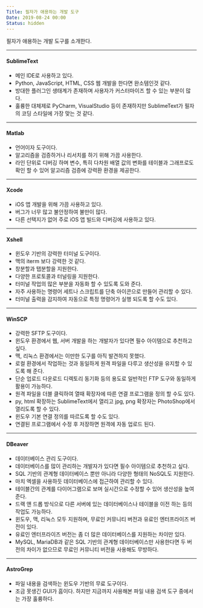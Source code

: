 ```yaml
---
Title: 필자가 애용하는 개발 도구
Date: 2019-08-24 00:00
Status: hidden
---
```



필자가 애용하는 개발 도구를 소개한다.

---

#### SublimeText

* 메인 IDE로 사용하고 있다.
* Python, JavaScript, HTML, CSS 웹 개발을 한다면 완소템인것 같다.
* 방대한 플러그인 생태계가 존재하며 사용자가 커스터마이즈 할 수 있는 부분이 많다.
* 훌륭한 대체제로 PyCharm, VisualStudio 등이 존재하지만 SublimeText가 필자의 코딩 스타일에 가장 맞는 것 같다.

---

#### Matlab

* 언어이자 도구이다.
* 알고리즘을 검증하거나 리서치를 하기 위해 가끔 사용한다.
* 라인 단위로 디버깅 하며 변수, 특히 다차원 배열 값의 변화를 테이블과 그래프로도 확인 할 수 있어 알고리즘 검증에 강력환 환경을 제공한다.

---

#### Xcode

* iOS 앱 개발을 위해 가끔 사용하고 있다.
* 버그가 너무 많고 불안정하여 불만이 많다.
* 다른 선택지가 없어 주로 iOS 앱 빌드와 디버깅에 사용하고 있다.

---

#### Xshell

* 윈도우 기반의 강력한 터미널 도구이다.
* 맥의 iterm 보다 강력한 것 같다.
* 창분할과 탭분할을 지원한다.
* 다양한 프로토콜과 터널링을 지원한다.
* 터미널 작업의 많은 부분을 자동화 할 수 있도록 도와 준다.
* 자주 사용하는 명령어 세트나 스크립트를 단축 아이콘으로 만들어 관리할 수 있다.
* 터미널 출력을 감지하여 자동으로 특정 명령어가 실행 되도록 할 수도 있다.

---

#### WinSCP

* 강력한 SFTP 도구이다.
* 윈도우 환경에서 웹, 서버 개발을 하는 개발자가 있다면 필수 아이템으로 추천하고 싶다.
* 맥, 리눅스 환경에서는 이만한 도구를 아직 발견하지 못했다.
* 로컬 환경에서 작업하는 것과 동일하게 원격 파일을 다루고 생산성을 유지할 수 있도록 해 준다.
* 단순 업로드 다운로드 디렉토리 동기화 등의 용도로 일반적인 FTP 도구와 동일하게 활용이 가능하다.
* 원격 파일을 더블 클릭하여 열때 확장자에 따른 연결 프로그램을 정의 할 수도 있다.
* py, html 확장하는 SublimeText에서 열리고 jpg, png 확장자는 PhotoShop에서 열리도록 할 수 있다.
* 윈도우 기본 연결 정의를 따르도록 할 수도 있다.
* 연결된 프로그램에서 수정 후 저장하면 원격에 자동 업로드 된다.

---

#### DBeaver

* 데이터베이스 관리 도구이다.
* 데이터베이스를 많이 관리하는 개발자가 있다면 필수 아이템으로 추천하고 싶다.
* SQL 기반의 관계형 데이터베이스 뿐만 아니라 다양한 형태의 NoSQL도 지원한다.
* 마치 엑셀을 사용하듯 데이터베이스에 접근하여 관리할 수 있다.
* 테이블간의 관계를 다이어그램으로 보며 실시간으로 수정할 수 있어 생산성을 높여 준다.
* 드랙 앤 드롭 방식으로 다른 서버에 있는 데이터베이스나 테이블을 이전 하는 등의 작업도 가능하다.
* 윈도우, 맥, 리눅스 모두 지원하며, 무료인 커뮤니티 버전과 유료인 엔터프라이즈 버전이 있다.
* 유료인 엔터프라이즈 버전는 좀 더 많은 데이터베이스를 지원하는 차이만 있다.
* MySQL, MariaDB과 같은 SQL 기반의 관계형 데이터베이스만 사용한다면 두 버전의 차이가 없으므로 무료인 커뮤니티 버전을 사용해도 무방하다.

---

#### AstroGrep

* 파일 내용을 검색하는 윈도우 기반의 무료 도구이다.
* 조금 못생긴 GUI가 흠이다. 하지만 지금까지 사용해본 파일 내용 검색 도구 중에서는 가장 훌륭하다.


<!--
|Name           |Category|Link                                                          |
|:-------------:|:------:|:------------------------------------------------------------:|
|SublimeText    |IDE     |[Link](https://www.sublimetext.com/){:target="_blank"}        |
|Matlab         |IDE     |[Link](https://www.mathworks.com){:target="_blank"}           |
|Xcode          |IDE     |-                                                             |
|WinSCP         |FTP     |[Link](https://winscp.net/){:target="_blank"}                 |
|Xshell         |Terminal|[Link](https://www.netsarang.com/en/xshell/){:target="_blank"}|
|DBeaver        |Database|[Link](https://dbeaver.com/){:target="_blank"}                |
|AstroGrep      |Finder  |[Link](http://astrogrep.sourceforge.net/){:target="_blank"}   |
 -->

<!--
|Name           |Category|Link                                                          |
|:-------------:|:------:|:------------------------------------------------------------:|
|SublimeText    |IDE     |[Link](https://www.sublimetext.com/){:target="_blank"}        |
|Eclipse        |IDE     |[Link](https://www.eclipse.org/){:target="_blank"}            |
|Matlab         |IDE     |[Link](https://www.mathworks.com){:target="_blank"}           |
|Android Studio |IDE     |[Link](https://developer.android.com/studio){:target="_blank"}|
|WinSCP         |FTP     |[Link](https://winscp.net/){:target="_blank"}                 |
|Xftp           |FTP     |[Link](https://www.netsarang.com/en/xftp/){:target="_blank"}  |
|Xshell         |Terminal|[Link](https://www.netsarang.com/en/xshell/){:target="_blank"}|
|Putty          |Terminal|[Link](https://www.putty.org/){:target="_blank"}              |
|DBeaver        |Database|[Link](https://dbeaver.com/){:target="_blank"}                |
|AstroGrep      |Finder  |[Link](http://astrogrep.sourceforge.net/){:target="_blank"}   |
|GitKraken      |Git     |[Link](https://www.gitkraken.com/){:target="_blank"}          |
-->
